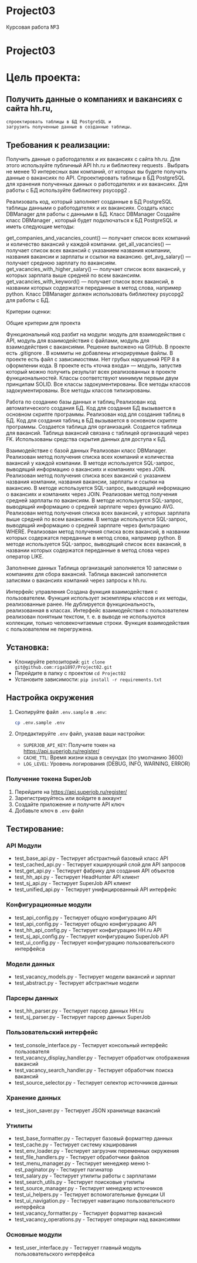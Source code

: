 # Project03
Курсовая работа №3

# Project03

# Цель проекта:

##  Получить данные о компаниях и вакансиях с сайта hh.ru, 
    спроектировать таблицы в БД PostgreSQL и 
    загрузить полученные данные в созданные таблицы.

## Требования к реализации:
Получить данные о работодателях и их вакансиях с сайта hh.ru. Для этого используйте публичный API hh.ru и библиотеку 
requests
.
Выбрать не менее 10 интересных вам компаний, от которых вы будете получать данные о вакансиях по API.
Спроектировать таблицы в БД PostgreSQL для хранения полученных данных о работодателях и их вакансиях. Для работы с БД используйте библиотеку 
psycopg2
.


Реализовать код, который заполняет созданные в БД PostgreSQL таблицы данными о работодателях и их вакансиях.
Создать класс 
DBManager
 для работы с данными в БД.
Класс DBManager
Создайте класс 
DBManager
, который будет подключаться к БД PostgreSQL и иметь следующие методы:

get_companies_and_vacancies_count()
 — получает список всех компаний и количество вакансий у каждой компании.
get_all_vacancies()
 — получает список всех вакансий с указанием названия компании, названия вакансии и зарплаты и ссылки на вакансию.
get_avg_salary()
 — получает среднюю зарплату по вакансиям.
get_vacancies_with_higher_salary()
 — получает список всех вакансий, у которых зарплата выше средней по всем вакансиям.
get_vacancies_with_keyword()
 — получает список всех вакансий, в названии которых содержатся переданные в метод слова, например python.
Класс 
DBManager
 должен использовать библиотеку 
psycopg2
 для работы с БД.


Критерии оценки:

 Общие критерии для проекта

Функциональный код разбит на модули: модуль для взаимодействия с API, модуль для взаимодействия с файлами, модуль для взаимодействия с вакансиями.
Решение выложено на GitHub.
В проекте есть 
.gitignore
.
В коммиты не добавлены игнорируемые файлы.
В проекте есть файл с зависимостями.
Нет грубых нарушений PEP 8 в оформлении кода.
В проекте есть «точка входа» — модуль, запустив который можно получить результат всех реализованных в проекте функциональностей.
Классы соответствуют минимум первым двум принципам SOLID.
Все классы задокументированы.
Все методы классов задокументированы.
Все методы классов типизированы.

 Работа по созданию базы данных и таблиц
Реализован код автоматического создания БД.
Код для создания БД вызывается в основном скрипте программы.
Реализован код для создания таблиц в БД.
Код для создания таблиц в БД вызывается в основном скрипте программы.
Создается таблица для организаций.
Создается таблица для вакансий.
Таблица вакансий связана с таблицей организаций через FK.
Использованы средства скрытия данных для доступа к БД.

 Взаимодействие с базой данных
Реализован класс DBManager.
Реализован метод получения списка всех компаний и количества вакансий у каждой компании.
В методе используется SQL-запрос, выводящий информацию о вакансиях и компаниях через JOIN.
Реализован метод получения списка всех вакансий с указанием названия компании, названия вакансии, зарплаты и ссылки на вакансию.
В методе используется SQL-запрос, выводящий информацию о вакансиях и компаниях через JOIN.
Реализован метод получения средней зарплаты по вакансиям.
В методе используется SQL-запрос, выводящий информацию о средней зарплате через функцию AVG.
Реализован метод получения списка всех вакансий, у которых зарплата выше средней по всем вакансиям.
В методе используется SQL-запрос, выводящий информацию о средней зарплате через фильтрацию WHERE.
Реализован метод получения списка всех вакансий, в названии которых содержатся переданные в метод слова, например python.
В методе используется SQL-запрос, выводящий список всех вакансий, в названии которых содержатся переданные в метод слова через оператор LIKE.


 Заполнение данных
Таблица организаций заполняется 10 записями о компаниях для сбора вакансий.
Таблица вакансий заполняется записями о вакансиях компаний через запросы к hh.ru.

Интерфейс управления
Создана функция взаимодействия с пользователем.
Функция использует экземпляры классов и их методы, реализованные ранее.
Не дублируется функциональность, реализованная в классах.
Интерфейс взаимодействия с пользователем реализован понятным текстом, т. е. в выводе не используются коллекции, только человекочитаемые строки.
Функция взаимодействия с пользователем не перегружена.







## Установка:

- Клонируйте репозиторий: `git clone git@github.com:riga1897/Project02.git`
- Перейдите в папку с проектом `cd Project02`
- Установите зависимости: `pip install -r requirements.txt`

## Настройка окружения

1. Скопируйте файл `.env.sample` в `.env`:
   ```bash
   cp .env.sample .env
   ```

2. Отредактируйте `.env` файл, указав ваши настройки:
   - `SUPERJOB_API_KEY`: Получите токен на https://api.superjob.ru/register/
   - `CACHE_TTL`: Время жизни кэша в секундах (по умолчанию 3600)
   - `LOG_LEVEL`: Уровень логирования (DEBUG, INFO, WARNING, ERROR)

### Получение токена SuperJob

1. Перейдите на https://api.superjob.ru/register/
2. Зарегистрируйтесь или войдите в аккаунт
3. Создайте приложение и получите API ключ
4. Добавьте ключ в `.env` файл

## Тестирование:
### API Модули
- test_base_api.py - Тестирует абстрактный базовый класс API
- test_cached_api.py - Тестирует кэширующий слой для API запросов
- test_get_api.py - Тестирует фабрику для создания API объектов
- test_hh_api.py - Тестирует HeadHunter API клиент
- test_sj_api.py - Тестирует SuperJob API клиент
- test_unified_api.py - Тестирует унифицированный API интерфейс

### Конфигурационные модули
- test_api_config.py - Тестирует общую конфигурацию API
- test_api_config.py - Тестирует общую конфигурацию API
- test_hh_api_config.py - Тестирует конфигурацию HH.ru API
- test_sj_api_config.py - Тестирует конфигурацию SuperJob API
- test_ui_config.py - Тестирует конфигурацию пользовательского интерфейса

### Модели данных
- test_vacancy_models.py - Тестирует модели вакансий и зарплат
- test_abstract.py - Тестирует абстрактные модели

### Парсеры данных
- test_hh_parser.py - Тестирует парсер данных HH.ru
- test_sj_parser.py - Тестирует парсер данных SuperJob

### Пользовательский интерфейс
- test_console_interface.py - Тестирует консольный интерфейс пользователя
- test_vacancy_display_handler.py - Тестирует обработчик отображения вакансий
- test_vacancy_search_handler.py - Тестирует обработчик поиска вакансий
- test_source_selector.py - Тестирует селектор источников данных

### Хранение данных
- test_json_saver.py - Тестирует JSON хранилище вакансий

### Утилиты
- test_base_formatter.py - Тестирует базовый форматтер данных
- test_cache.py - Тестирует систему кэширования
- test_env_loader.py - Тестирует загрузчик переменных окружения
- test_file_handlers.py - Тестирует обработчики файлов
- test_menu_manager.py - Тестирует менеджер меню
t- est_paginator.py - Тестирует пагинатор
- test_salary.py - Тестирует утилиты работы с зарплатами
- test_search_utils.py - Тестирует поисковые утилиты
- test_source_manager.py - Тестирует менеджер источников
- test_ui_helpers.py - Тестирует вспомогательные функции UI
- test_ui_navigation.py - Тестирует навигацию пользовательского интерфейса
- test_vacancy_formatter.py - Тестирует форматтер вакансий
- test_vacancy_operations.py - Тестирует операции над вакансиями

### Основные модули
- test_user_interface.py - Тестирует главный модуль пользовательского интерфейса

